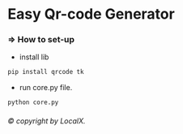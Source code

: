 # Easy Qr-code Generator

### => How to set-up

+ install lib
``` bash
pip install qrcode tk
```

+ run core.py file.
``` bash
python core.py
```
###### © copyright by LocalX.
